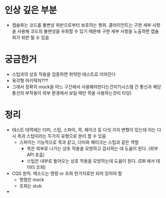 # 인상 깊은 부분
 - 캡슐화는 코드를 불변성 위반으로부터 보호하는 행위. 클라이언트는 구현 세부 사항을 사용해 코드의 불변성을 우회할 수 있기 때문에 구현 세부 사항을 노출하면 캡슐화가 위반 될 수 있음

# 궁금한거
 - 스텁과의 상호 작용을 검증하면 취약한 테스트로 이어진다
 - 육각형 아키텍처???
 - 그래서 정확히 mock을 어느 구간에서 사용해야한다는건지?(시스템 간 통신과 해당 통신의 부작용이 외부 환경에서 보일 때만 목을 사용하는것이 타당)

# 정리
 - 테스트 대역에는 더미, 스텁, 스파이, 목, 페이크 등 다섯 가지 변형이 있는데 이는 다시 목과 스텁이라는 두가지 유형으로 분리 할 수 있음
   - 스파이는 기능적으로 목과 같고, 더미와 페이크는 스텁과 같은 역할
     - 목은 외부로 나가는 상호 작용을 모방하고 검사하는 데 도움이 된다. (외부 API 호출)
     - 스텁은 내부로 들어오는 상호 작용을 모방하는데 도움이 된다. (DB 에서 데이터 조회)
 - CQS 원칙. 메소드는 명령 or 조회 한가지로만 되어 있어야 함
   - 명령은 mock
   - 조회는 stub
 - 
